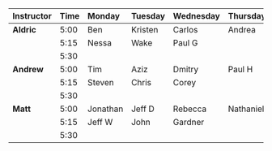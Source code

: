 |Instructor	|Time |Monday |Tuesday |Wednesday|Thursday |Friday |
|:---|:----	|:-----	|:----	|:---- |:---- |:----|
|__Aldric__|5:00|Ben |Kristen|Carlos|Andrea||
| | 5:15|Nessa|Wake|Paul G| ||
| | 5:30| | | | | |
|__Andrew__|5:00|Tim|Aziz|Dmitry|Paul H||
| |5:15|Steven|Chris|Corey| ||
| |5:30|| | | | |
|__Matt__|5:00|Jonathan|Jeff D|Rebecca|Nathaniel||
| |5:15|Jeff W|John|Gardner|||
| |5:30| | | | | |